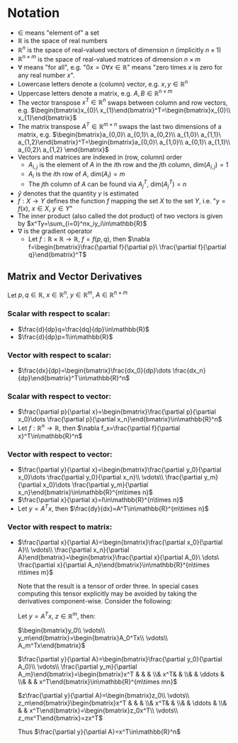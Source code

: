 # Notation
- $\in$ means "element of" a set
- $\mathbb{R}$ is the space of real numbers
- $\mathbb{R}^n$ is the space of real-valued vectors of dimension $n$ (implicitly $n\times 1$)
- $\mathbb{R}^{n\times m}$ is the space of real-valued matrices of dimension $n\times m$
- $\forall$ means "for all", e.g. "$`0x=0\forall x\in\mathbb{R}`$" means "zero times $x$ is zero for any real number $x$".
- Lowercase letters denote a (column) vector, e.g. $x,y\in\mathbb{R}^n$
- Uppercase letters denote a matrix, e.g. $A,B\in\mathbb{R}^{n\times m}$
- The vector transpose $x^T\in\mathbb{R}^n$ swaps between column and row vectors, e.g. $`\begin{bmatrix}x_{0}\ x_{1}\end{bmatrix}^T=\begin{bmatrix}x_{0}\\ x_{1}\end{bmatrix}`$
- The matrix transpose $A^T\in\mathbb{R}^{m\times n}$ swaps the last two dimensions of a matrix, e.g. $`\begin{bmatrix}a_{0,0}\ a_{0,1}\ a_{0,2}\\ a_{1,0}\ a_{1,1}\ a_{1,2}\end{bmatrix}^T=\begin{bmatrix}a_{0,0}\ a_{1,0}\\ a_{0,1}\ a_{1,1}\\ a_{0,2}\ a_{1,2} \end{bmatrix}`$
- Vectors and matrices are indexed in (row, column) order
    * $A_{i,j}$ is the element of $A$ in the $i$th row and the $j$th column, $\text{dim}(A_{i,j})=1$
    * $A_i$ is the $i$th row of $A$, $\text{dim}(A_i)=m$
    * The $j$th column of $A$ can be found via $A_j^T$, $\text{dim}(A_j^T)=n$
- $\hat y$ denotes that the quantity $y$ is estimated
- $f:X\rightarrow Y$ defines the function $f$ mapping the set $X$ to the set $Y$, i.e. "$y=f(x),\ x\in X,\ y\in Y$"
- The inner product (also called the dot product) of two vectors is given by $x^Ty=\sum_{i=0}^nx_iy_i\in\mathbb{R}$
- $\nabla$ is the gradient operator
    * Let $f: \mathbb{R}\times \mathbb{R}\rightarrow \mathbb{R},\ f=f(p,q)$, then $\nabla f=\begin{bmatrix}\frac{\partial f}{\partial p}\ \frac{\partial f}{\partial q}\end{bmatrix}^T$

## Matrix and Vector Derivatives
Let $p,q \in\mathbb{R},\ x\in\mathbb{R}^n,\ y\in\mathbb{R}^m,\ A\in\mathbb{R}^{n\times m}$

### Scalar with respect to scalar:
- $\frac{d}{dp}q=\frac{dq}{dp}\in\mathbb{R}$
- $\frac{d}{dp}p=1\in\mathbb{R}$

### Vector with respect to scalar:
- $\frac{dx}{dp}=\begin{bmatrix}\frac{dx_0}{dp}\dots \frac{dx_n}{dp}\end{bmatrix}^T\in\mathbb{R}^n$

### Scalar with respect to vector:
- $\frac{\partial p}{\partial x}=\begin{bmatrix}\frac{\partial p}{\partial x_0}\dots \frac{\partial p}{\partial x_n}\end{bmatrix}\in\mathbb{R}^n$
- Let $f:\mathbb{R}^n\rightarrow\mathbb{R}$, then $\nabla f_x=\frac{\partial f}{\partial x}^T\in\mathbb{R}^n$

### Vector with respect to vector:
- $\frac{\partial y}{\partial x}=\begin{bmatrix}\frac{\partial y_0}{\partial x_0}\dots \frac{\partial y_0}{\partial x_n}\\ \vdots\\ \frac{\partial y_m}{\partial x_0}\dots \frac{\partial y_m}{\partial x_n}\end{bmatrix}\in\mathbb{R}^{m\times n}$
- $\frac{\partial x}{\partial x}=I\in\mathbb{R}^{n\times n}$
- Let $y=A^Tx$, then $\frac{dy}{dx}=A^T\in\mathbb{R}^{m\times n}$

### Vector with respect to matrix:
- $\frac{\partial x}{\partial A}=\begin{bmatrix}\frac{\partial x_0}{\partial A}\\ \vdots\\ \frac{\partial x_n}{\partial A}\end{bmatrix}=\begin{bmatrix}\frac{\partial x}{\partial A_0}\ \dots\ \frac{\partial x}{\partial A_n}\end{bmatrix}\in\mathbb{R}^{n\times n\times m}$

    Note that the result is a tensor of order three. In special cases computing this tensor explicitly may be avoided by taking the derivatives component-wise. Consider the following:

    Let $y=A^Tx,\ z\in\mathbb{R}^m$, then:
        
    $\begin{bmatrix}y_0\\ \vdots\\ y_m\end{bmatrix}=\begin{bmatrix}A_0^Tx\\ \vdots\\ A_m^Tx\end{bmatrix}$

    $\frac{\partial y}{\partial A}=\begin{bmatrix}\frac{\partial y_0}{\partial A_0}\\ \vdots\\ \frac{\partial y_m}{\partial A_m}\end{bmatrix}=\begin{bmatrix}x^T &  &  &   \\&  x^T&  &  \\&  & \ddots  &  \\&  &  & x^T\end{bmatrix}\in\mathbb{R}^{m\times mn}$

    $z\frac{\partial y}{\partial A}=\begin{bmatrix}z_0\\ \vdots\\ z_m\end{bmatrix}\begin{bmatrix}x^T &  &  &   \\&  x^T&  &  \\&  & \ddots  &  \\&  &  & x^T\end{bmatrix}=\begin{bmatrix}z_0x^T\\ \vdots\\ z_mx^T\end{bmatrix}=zx^T$

    Thus $\frac{\partial y}{\partial A}=x^T\in\mathbb{R}^n$
